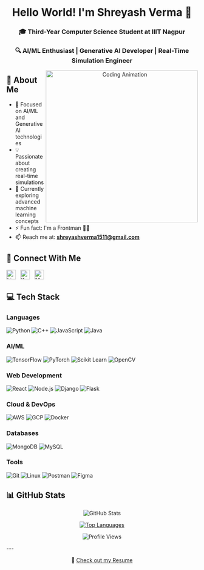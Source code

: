 <div align="center">
  
# Hello World! I'm Shreyash Verma 👋 
### 🎓 Third-Year Computer Science Student at IIIT Nagpur
### 🔍 AI/ML Enthusiast | Generative AI Developer | Real-Time Simulation Engineer

<img src="https://www.lambdatest.com/resources/images/news24.gif" width="400" align="right" alt="Coding Animation">

</div>

## 🚀 About Me
- 🎯 Focused on AI/ML and Generative AI technologies
- 💡 Passionate about creating real-time simulations
- 🌱 Currently exploring advanced machine learning concepts
- ⚡ Fun fact: I'm a Frontman 🥷🏽
- 📫 Reach me at: **shreyashverma1511@gmail.com**

<div align="left">

## 🔗 Connect With Me
<a href="https://linkedin.com/in/shreyash-verma"><img src="https://raw.githubusercontent.com/rahuldkjain/github-profile-readme-generator/master/src/images/icons/Social/linked-in-alt.svg" alt="LinkedIn" height="25" width="25"></a>&nbsp;&nbsp;
<a href="https://kaggle.com/shreyash1511"><img src="https://raw.githubusercontent.com/rahuldkjain/github-profile-readme-generator/master/src/images/icons/Social/kaggle.svg" alt="Kaggle" height="25" width="25"></a>&nbsp;&nbsp;
<a href="https://medium.com/@shreyashverma1511"><img src="https://raw.githubusercontent.com/rahuldkjain/github-profile-readme-generator/master/src/images/icons/Social/medium.svg" alt="Medium" height="25" width="25"></a>

## 💻 Tech Stack

### Languages
![Python](https://img.shields.io/badge/Python-3776AB?style=for-the-badge&logo=python&logoColor=white)
![C++](https://img.shields.io/badge/C++-00599C?style=for-the-badge&logo=cplusplus&logoColor=white)
![JavaScript](https://img.shields.io/badge/JavaScript-F7DF1E?style=for-the-badge&logo=javascript&logoColor=black)
![Java](https://img.shields.io/badge/Java-ED8B00?style=for-the-badge&logo=java&logoColor=white)

### AI/ML
![TensorFlow](https://img.shields.io/badge/TensorFlow-FF6F00?style=for-the-badge&logo=tensorflow&logoColor=white)
![PyTorch](https://img.shields.io/badge/PyTorch-EE4C2C?style=for-the-badge&logo=pytorch&logoColor=white)
![Scikit Learn](https://img.shields.io/badge/Scikit_Learn-F7931E?style=for-the-badge&logo=scikit-learn&logoColor=white)
![OpenCV](https://img.shields.io/badge/OpenCV-5C3EE8?style=for-the-badge&logo=opencv&logoColor=white)

### Web Development
![React](https://img.shields.io/badge/React-20232A?style=for-the-badge&logo=react&logoColor=61DAFB)
![Node.js](https://img.shields.io/badge/Node.js-339933?style=for-the-badge&logo=node.js&logoColor=white)
![Django](https://img.shields.io/badge/Django-092E20?style=for-the-badge&logo=django&logoColor=white)
![Flask](https://img.shields.io/badge/Flask-000000?style=for-the-badge&logo=flask&logoColor=white)

### Cloud & DevOps
![AWS](https://img.shields.io/badge/AWS-232F3E?style=for-the-badge&logo=amazon-aws&logoColor=white)
![GCP](https://img.shields.io/badge/GCP-4285F4?style=for-the-badge&logo=google-cloud&logoColor=white)
![Docker](https://img.shields.io/badge/Docker-2496ED?style=for-the-badge&logo=docker&logoColor=white)

### Databases
![MongoDB](https://img.shields.io/badge/MongoDB-47A248?style=for-the-badge&logo=mongodb&logoColor=white)
![MySQL](https://img.shields.io/badge/MySQL-4479A1?style=for-the-badge&logo=mysql&logoColor=white)

### Tools
![Git](https://img.shields.io/badge/Git-F05032?style=for-the-badge&logo=git&logoColor=white)
![Linux](https://img.shields.io/badge/Linux-FCC624?style=for-the-badge&logo=linux&logoColor=black)
![Postman](https://img.shields.io/badge/Postman-FF6C37?style=for-the-badge&logo=postman&logoColor=white)
![Figma](https://img.shields.io/badge/Figma-F24E1E?style=for-the-badge&logo=figma&logoColor=white)

</div>



## 📊 GitHub Stats

<div align="center">

<img src="https://github-readme-stats.vercel.app/api?username=shrey152002&show_icons=true&theme=dark" alt="GitHub Stats" />

[![Top Languages](https://github-readme-stats.vercel.app/api/top-langs/?username=shrey152002&layout=compact&theme=dark)](https://github.com/shrey152002)

![Profile Views](https://komarev.com/ghpvc/?username=shrey152002&color=blue&style=flat)

</div>
---

<div align="center">
  
📄 [Check out my Resume](https://drive.google.com/file/d/1PLTb3lvvtW1OtnpyGVq45b-QHRNgYMjM/view?usp=sharing)

</div>
